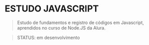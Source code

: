  # ESTUDO JAVASCRIPT
 
 > Estudo de fundamentos e registro de códigos em Javascript, aprendidos no curso de Node.JS da Alura.
 
 > STATUS: em desenvolvimento
 
 
